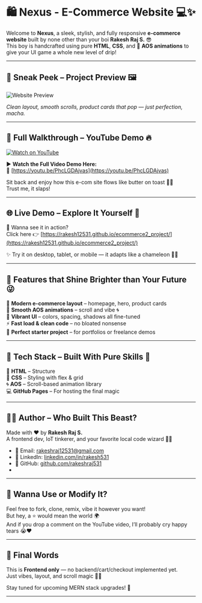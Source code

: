 # 🛍️ Nexus - E-Commerce Website 💻✨

Welcome to **Nexus**, a sleek, stylish, and fully responsive **e-commerce website** built by none other than your boi **Rakesh Raj S.** 😎  
This boy is handcrafted using pure **HTML**, **CSS**, and 💫 **AOS animations** to give your UI game a whole new level of drip!

---

## 🌄 Sneak Peek – Project Preview 🖼️

![Website Preview](./ecommerce2.png)

*Clean layout, smooth scrolls, product cards that pop — just perfection, macha.*

---

## 🎥 Full Walkthrough – YouTube Demo 🔥

[![Watch on YouTube](https://img.youtube.com/vi/PhcLGDAjvas/maxresdefault.jpg)](https://youtu.be/PhcLGDAjvas)

▶️ **Watch the Full Video Demo Here:**  
🔗 [https://youtu.be/PhcLGDAjvas](https://youtu.be/PhcLGDAjvas)

Sit back and enjoy how this e-com site flows like butter on toast 🍞🧈  
Trust me, it slaps!

---

## 🌐 Live Demo – Explore It Yourself 🚀

👀 Wanna see it in action?  
Click here 👉 [https://rakesh12531.github.io/ecommerce2_project/](https://rakesh12531.github.io/ecommerce2_project/)  

✨ Try it on desktop, tablet, or mobile — it adapts like a chameleon 🦎💥

---

## 💎 Features that Shine Brighter than Your Future 😜

🛒 **Modern e-commerce layout** – homepage, hero, product cards  
🎨 **Smooth AOS animations** – scroll and vibe 🌀  
🌈 **Vibrant UI** – colors, spacing, shadows all fine-tuned  
⚡ **Fast load & clean code** – no bloated nonsense  
🚀 **Perfect starter project** – for portfolios or freelance demos

---

## 🧰 Tech Stack – Built With Pure Skills 💪

🧱 **HTML** – Structure  
🎨 **CSS** – Styling with flex & grid  
🌀 **AOS** – Scroll-based animation library  
💻 **GitHub Pages** – For hosting the final magic

---

## 👨‍💻 Author – Who Built This Beast?

Made with ❤️ by **Rakesh Raj S.**  
A frontend dev, IoT tinkerer, and your favorite local code wizard 🧙‍♂️

- 📧 Email: [rakeshraj12531@gmail.com](mailto:rakeshraj12531@gmail.com)  
- 🔗 LinkedIn: [linkedin.com/in/rakesh531](https://www.linkedin.com/in/rakesh531)  
- 🐙 GitHub: [github.com/rakeshraj531](https://github.com/rakeshraj531)
- 
---

## 🚀 Wanna Use or Modify It?

Feel free to fork, clone, remix, vibe it however you want!  
But hey, a ⭐ would mean the world 🌍  
And if you drop a comment on the YouTube video, I’ll probably cry happy tears 😭❤️

---

## 🏁 Final Words

This is **Frontend only** — no backend/cart/checkout implemented yet.  
Just vibes, layout, and scroll magic 🎩✨

Stay tuned for upcoming MERN stack upgrades! 🚧

---
